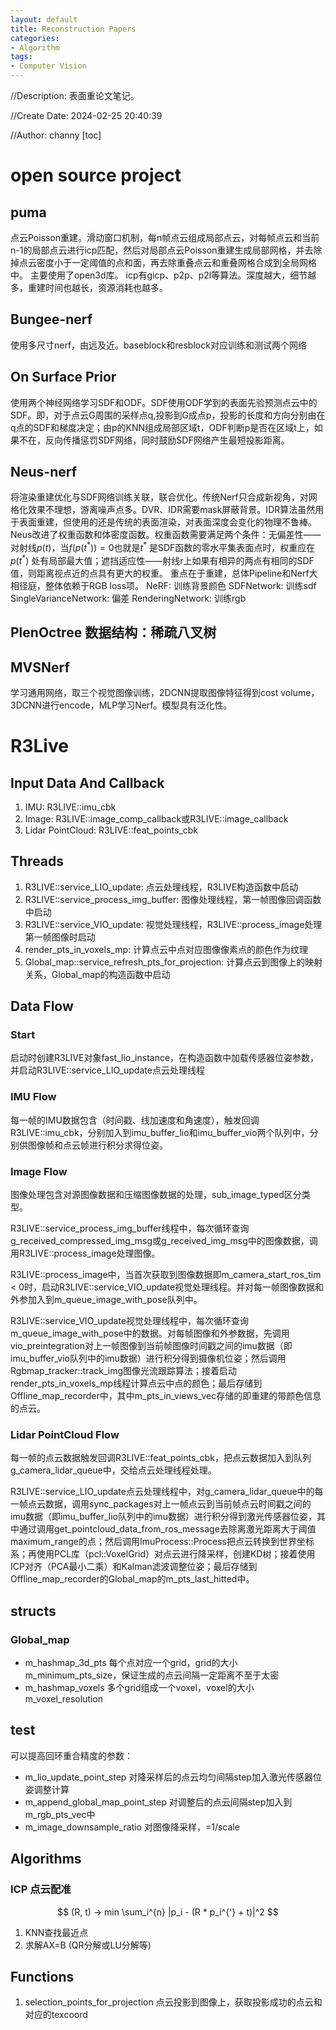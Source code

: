 ```yaml
---
layout: default
title: Reconstruction Papers
categories:
- Algorithm
tags:
- Computer Vision
---
```

//Description: 表面重论文笔记。

//Create Date: 2024-02-25 20:40:39

//Author: channy
[toc]

# open source project
## puma 
点云Poisson重建。滑动窗口机制，每n帧点云组成局部点云，对每帧点云和当前n-1的局部点云进行icp匹配，然后对局部点云Poisson重建生成局部网格，并去除掉点云密度小于一定阈值的点和面，再去除重叠点云和重叠网格合成到全局网格中。
主要使用了open3d库。
icp有gicp、p2p、p2l等算法。深度越大，细节越多，重建时间也越长，资源消耗也越多。
## Bungee-nerf
使用多尺寸nerf，由远及近。baseblock和resblock对应训练和测试两个网络
## On Surface Prior
使用两个神经网络学习SDF和ODF。SDF使用ODF学到的表面先验预测点云中的SDF。即，对于点云G周围的采样点q,投影到G成点p，投影的长度和方向分别由在q点的SDF和梯度决定；由p的KNN组成局部区域t，ODF判断p是否在区域t上，如果不在，反向传播惩罚SDF网络，同时鼓励SDF网络产生最短投影距离。
## Neus-nerf
将渲染重建优化与SDF网络训练关联，联合优化。传统Nerf只合成新视角，对网格化效果不理想，游离噪声点多。DVR、IDR需要mask屏蔽背景。IDR算法虽然用于表面重建，但使用的还是传统的表面渲染，对表面深度会变化的物理不鲁棒。Neus改进了权重函数和体密度函数。权重函数需要满足两个条件：无偏差性——对射线$p(t)$，当$f(p(t^{*})) = 0$也就是$t^{*}$ 是SDF函数的零水平集表面点时，权重应在 $p(t^{*})$ 处有局部最大值；遮挡适应性——射线r上如果有相异的两点有相同的SDF值，则距离视点近的点具有更大的权重。
重点在于重建，总体Pipeline和Nerf大相径庭，整体依赖于RGB loss项。
NeRF: 训练背景颜色
SDFNetwork: 训练sdf
SingleVarianceNetwork: 偏差
RenderingNetwork: 训练rgb
## PlenOctree 数据结构：稀疏八叉树
## MVSNerf
学习通用网络，取三个视觉图像训练，2DCNN提取图像特征得到cost volume，3DCNN进行encode，MLP学习Nerf。模型具有泛化性。


# R3Live
## Input Data And Callback
1. IMU: R3LIVE::imu_cbk
2. Image: R3LIVE::image_comp_callback或R3LIVE::image_callback
3. Lidar PointCloud: R3LIVE::feat_points_cbk

## Threads
1. R3LIVE::service_LIO_update: 点云处理线程，R3LIVE构造函数中启动
2. R3LIVE::service_process_img_buffer: 图像处理线程，第一帧图像回调函数中启动
3. R3LIVE::service_VIO_update: 视觉处理线程，R3LIVE::process_image处理第一帧图像时启动
4. render_pts_in_voxels_mp: 计算点云中点对应图像像素点的颜色作为纹理
5. Global_map::service_refresh_pts_for_projection: 计算点云到图像上的映射关系，Global_map的构造函数中启动

## Data Flow
### Start
启动时创建R3LIVE对象fast_lio_instance，在构造函数中加载传感器位姿参数，并启动R3LIVE::service_LIO_update点云处理线程

### IMU Flow
每一帧的IMU数据包含（时间戳、线加速度和角速度），触发回调R3LIVE::imu_cbk，分别加入到imu_buffer_lio和imu_buffer_vio两个队列中，分别供图像帧和点云帧进行积分求得位姿。

### Image Flow
图像处理包含对源图像数据和压缩图像数据的处理，sub_image_typed区分类型。

R3LIVE::service_process_img_buffer线程中，每次循环查询g_received_compressed_img_msg或g_received_img_msg中的图像数据，调用R3LIVE::process_image处理图像。

R3LIVE::process_image中，当首次获取到图像数据即m_camera_start_ros_tim < 0时，启动R3LIVE::service_VIO_update视觉处理线程。并对每一帧图像数据和外参加入到m_queue_image_with_pose队列中。

R3LIVE::service_VIO_update视觉处理线程中，每次循环查询m_queue_image_with_pose中的数据。对每帧图像和外参数据，先调用vio_preintegration对上一帧图像到当前帧图像时间戳之间的imu数据（即imu_buffer_vio队列中的imu数据）进行积分得到摄像机位姿；然后调用Rgbmap_tracker::track_img图像光流跟踪算法；接着启动render_pts_in_voxels_mp线程计算点云中点的颜色；最后存储到Offline_map_recorder中，其中m_pts_in_views_vec存储的即重建的带颜色信息的点云。

### Lidar PointCloud Flow
每一帧的点云数据触发回调R3LIVE::feat_points_cbk，把点云数据加入到队列g_camera_lidar_queue中，交给点云处理线程处理。

R3LIVE::service_LIO_update点云处理线程中，对g_camera_lidar_queue中的每一帧点云数据，调用sync_packages对上一帧点云到当前帧点云时间戳之间的imu数据（即imu_buffer_lio队列中的imu数据）进行积分得到激光传感器位姿，其中通过调用get_pointcloud_data_from_ros_message去除离激光距离大于阈值maximum_range的点；然后调用ImuProcess::Process把点云转换到世界坐标系；再使用PCL库（pcl::VoxelGrid）对点云进行降采样，创建KD树；接着使用ICP对齐（PCA最小二乘）和Kalman滤波调整位姿；最后存储到Offline_map_recorder的Global_map的m_pts_last_hitted中。

## structs
### Global_map
* m_hashmap_3d_pts 每个点对应一个grid，grid的大小m_minimum_pts_size，保证生成的点云间隔一定距离不至于太密
* m_hashmap_voxels 多个grid组成一个voxel，voxel的大小m_voxel_resolution

## test
可以提高回环重合精度的参数：
* m_lio_update_point_step 对降采样后的点云均匀间隔step加入激光传感器位姿调整计算
* m_append_global_map_point_step 对调整后的点云间隔step加入到m_rgb_pts_vec中
* m_image_downsample_ratio 对图像降采样，=1/scale

## Algorithms
### ICP 点云配准
$$ (R, t) -> min \sum_i^{n} |p_i - (R * p_i^{'} + t)|^2 $$
1. KNN查找最近点
2. 求解AX=B (QR分解或LU分解等)

## Functions 
1. selection_points_for_projection 点云投影到图像上，获取投影成功的点云和对应的texcoord
